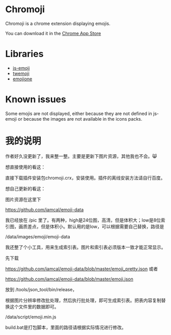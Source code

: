# Chromoji

Chromoji is a chrome extension displaying emojis.

You can download it in the [Chrome App Store](https://chrome.google.com/webstore/detail/chromoji/negakbijaemdgbhklopmghphgaeadmpo?hl=fr)

# Libraries

* [js-emoji](https://github.com/iamcal/js-emoji)
* [twemoji](https://github.com/twitter/twemoji)
* [emojione](https://github.com/Ranks/emojione)

# Known issues

Some emojis are not displayed, either because they are not defined in js-emoji or because the images are not available
in the icons packs.



# 我的说明

作者好久没更新了，我来整一整。主要是更新下图片资源，其他我也不会。:smile_cat:



想直接使用的看这：

直接下载插件安装包chromoji.crx，安装使用。插件的离线安装方法请自行百度。



想自己更新的看这：

图片资源在这里下

https://github.com/iamcal/emoji-data

我已经放在 /pic 里了。有两种，high是24位图，高清，但是体积大；low是8位索引图，画质差点，但是体积小。默认用的是low，可以根据需要自己替换，路径是 

/data/images/emoji/emoji-data

我还整了个小工具，用来生成索引表。图片和索引表必须版本一致才能正常显示。

先下载

https://github.com/iamcal/emoji-data/blob/master/emoji_pretty.json 或者

https://github.com/iamcal/emoji-data/blob/master/emoji.json

放到 /tools/json_tool/bin/release，

根据图片分辨率修改批处理，然后执行批处理，即可生成索引表。把表内容复制替换这个文件里的数据即可。

/data/script/emoji.min.js

build.bat是打包脚本，里面的路径请根据实际情况进行修改。



